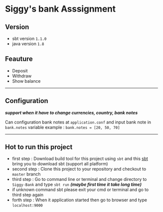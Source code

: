 # Siggy's bank Asssignment

## Version
- sbt version ```1.1.0```
- java version ```1.8```

## Feauture
- Deposit
- Withdraw
- Show balance

---

## Configuration
***support when it have to change currencies, country, bank notes***

Can configuration bank notes at ```application.conf```
and input bank note in ```bank.notes``` variable
example : ```bank.notes = [20, 50, 70]```

---

## Hot to run this project
- first step : Download build tool for this project using ```sbt```
and this [sbt](https://www.scala-sbt.org/download.html) bring you to download sbt (support all platform)
- second step : Clone this project to your repository and checkout to ```master``` branch
- third step : Go to command line or terminal and change directory to ```Siggy-Bank```
and type ```sbt run``` ***(maybe first time it take long time)***
- if unknown command sbt please exit your cmd or terminal and go to third step again
- forth step : When it application started then go to browser and type ```localhost:9000```